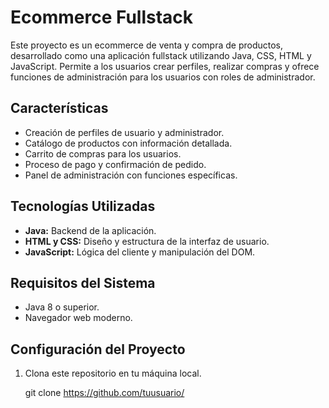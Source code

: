 # Ecommerce Fullstack

Este proyecto es un ecommerce de venta y compra de productos, desarrollado como una aplicación fullstack utilizando Java, CSS, HTML y JavaScript. Permite a los usuarios crear perfiles, realizar compras y ofrece funciones de administración para los usuarios con roles de administrador.

## Características

- Creación de perfiles de usuario y administrador.
- Catálogo de productos con información detallada.
- Carrito de compras para los usuarios.
- Proceso de pago y confirmación de pedido.
- Panel de administración con funciones específicas.

## Tecnologías Utilizadas

- **Java:** Backend de la aplicación.
- **HTML y CSS:** Diseño y estructura de la interfaz de usuario.
- **JavaScript:** Lógica del cliente y manipulación del DOM.

## Requisitos del Sistema
 
- Java 8 o superior.
- Navegador web moderno.

## Configuración del Proyecto

1. Clona este repositorio en tu máquina local.
   
   git clone https://github.com/tuusuario/
